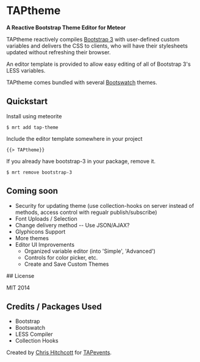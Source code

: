 # TAPtheme

**A Reactive Bootstrap Theme Editor for Meteor**

TAPtheme reactively compiles [Bootstrap 3](https://github.com/twbs/bootstrap) with user-defined custom variables and delivers the CSS to clients, who will have their stylesheets updated without refreshing their browser.

An editor template is provided to allow easy editing of all of Bootstrap 3's LESS variables.

TAPtheme comes bundled with several [Bootswatch](https://github.com/thomaspark/bootswatch/) themes.

## Quickstart

Install using meteorite

` $ mrt add tap-theme `

Include the editor template somewhere in your project

` {{> TAPtheme}} `

If you already have bootstrap-3 in your package, remove it.

` $ mrt remove bootstrap-3 `

## Coming soon

* Security for updating theme (use collection-hooks on server instead of methods, access control with regualr publish/subscribe)
* Font Uploads / Selection
* Change delivery method -- Use JSON/AJAX?
* Glyphicons Support
* More themes
* Editor UI Improvements 
  * Organized variable editor (into 'Simple', 'Advanced')
  * Controls for color picker, etc.
  * Create and Save Custom Themes

## License

MIT 2014

## Credits / Packages Used

* Bootstrap
* Bootswatch
* LESS Compiler
* Collection Hooks

Created by [Chris Hitchcott](http://github.com/hitchcott) for [TAPevents](http://tapevents.com).